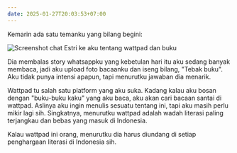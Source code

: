 ```yaml
---
date: 2025-01-27T20:03:53+07:00
---
```

Kemarin ada satu temanku yang bilang begini:

![Screenshot chat Estri ke aku tentang wattpad dan buku](Screenshot_2025-01-26-21-33-38-655.jpg)

Dia membalas story whatsappku yang kebetulan hari itu aku sedang banyak membaca, jadi aku upload foto bacaanku dan iseng bilang, "Tebak buku". Aku tidak punya intensi apapun, tapi menurutku jawaban dia menarik. 

Wattpad tu salah satu platform yang aku suka. Kadang kalau aku bosan dengan "buku-buku kaku" yang aku baca, aku akan cari bacaan santai di wattpad. Aslinya aku ingin menulis sesuatu tentang ini, tapi aku masih perlu mikir lagi sih. Singkatnya, menurutku wattpad adalah wadah literasi paling terjangkau dan bebas yang masuk di Indonesia.

Kalau wattpad ini orang, menurutku dia harus diundang di setiap penghargaan literasi di Indonesia sih. 